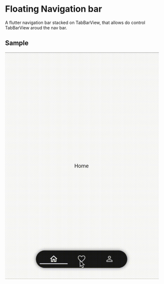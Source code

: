 # Floating Navigation bar

A flutter navigation bar stacked on TabBarView, that allows do control TabBarView aroud the nav bar.

## Sample

![navigation-bar](https://github.com/jakubcekala/floating-navigation-bar/blob/master/navigation_bar.gif?raw=true)
